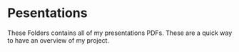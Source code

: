 # Pesentations

These Folders contains all of my presentations PDFs. These are a quick way to have an overview of my project.